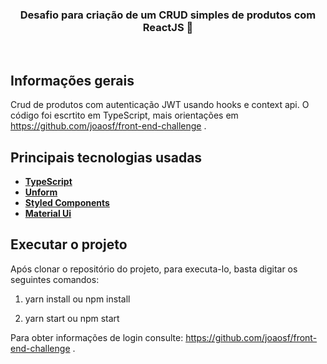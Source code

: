 
<h3 align="center">
  Desafio para criação de um CRUD simples de produtos com ReactJS 🚀
</h3>

<br>


## Informações gerais

Crud de produtos com autenticação JWT usando hooks e context api. O código foi escrtito em TypeScript, mais orientações em https://github.com/joaosf/front-end-challenge .
## Principais tecnologias usadas

- **[TypeScript](https://www.typescriptlang.org/)**
- **[Unform](https://unform.dev/guides/basic-form)**
- **[Styled Components](https://styled-components.com/)**
- **[Material Ui](https://material-ui.com/pt/)**

## Executar o projeto
Após clonar o repositório do projeto, para executa-lo, basta digitar os seguintes comandos:

1. yarn install ou npm install

2. yarn start ou npm start

Para obter informações de login consulte:  https://github.com/joaosf/front-end-challenge .
